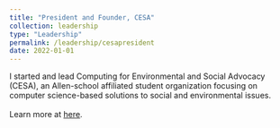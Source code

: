 ```yaml
---
title: "President and Founder, CESA"
collection: leadership
type: "Leadership"
permalink: /leadership/cesapresident
date: 2022-01-01
---
```


I started and lead Computing for Environmental and Social Advocacy (CESA), an Allen-school affiliated student organization focusing on computer science-based solutions to social and environmental issues.
<br><br>
Learn more at [here](uwcesa.github.io).
